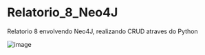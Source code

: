 # Relatorio_8_Neo4J

Relatorio 8 envolvendo Neo4J, realizando CRUD atraves do Python

![image](https://github.com/PauloLuczensky/Relatorio_8_Neo4J/assets/99833304/cef55cf1-eede-48a6-99a9-45458dbc6ef6)

